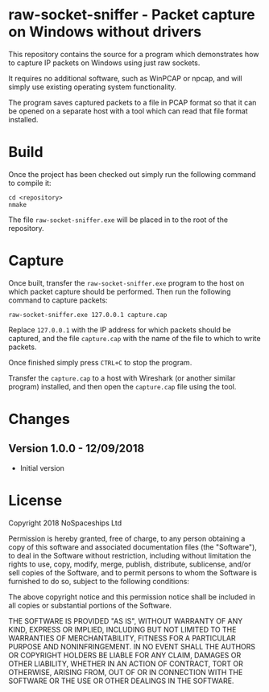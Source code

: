 
# raw-socket-sniffer - Packet capture on Windows without drivers

This repository contains the source for a program which demonstrates how to
capture IP packets on Windows using just raw sockets.

It requires no additional software, such as WinPCAP or npcap, and will simply
use existing operating system functionality.

The program saves captured packets to a file in PCAP format so that it can be
opened on a separate host with a tool which can read that file format
installed.

# Build

Once the project has been checked out simply run the following command to
compile it:

    cd <repository>
    nmake

The file `raw-socket-sniffer.exe` will be placed in to the root of the
repository.

# Capture

Once built, transfer the `raw-socket-sniffer.exe` program to the host on which
packet capture should be performed.  Then run the following command to capture
packets:

    raw-socket-sniffer.exe 127.0.0.1 capture.cap

Replace `127.0.0.1` with the IP address for which packets should be captured,
and the file `capture.cap` with the name of the file to which to write packets.

Once finished simply press `CTRL+C` to stop the program.

Transfer the `capture.cap` to a host with Wireshark (or another similar
program) installed, and then open the `capture.cap` file using the tool.

# Changes

## Version 1.0.0 - 12/09/2018

 * Initial version

# License

Copyright 2018 NoSpaceships Ltd

Permission is hereby granted, free of charge, to any person obtaining a copy of
this software and associated documentation files (the "Software"), to deal in
the Software without restriction, including without limitation the rights to
use, copy, modify, merge, publish, distribute, sublicense, and/or sell copies
of the Software, and to permit persons to whom the Software is furnished to do
so, subject to the following conditions:

The above copyright notice and this permission notice shall be included in all
copies or substantial portions of the Software.

THE SOFTWARE IS PROVIDED "AS IS", WITHOUT WARRANTY OF ANY KIND, EXPRESS OR
IMPLIED, INCLUDING BUT NOT LIMITED TO THE WARRANTIES OF MERCHANTABILITY,
FITNESS FOR A PARTICULAR PURPOSE AND NONINFRINGEMENT. IN NO EVENT SHALL THE
AUTHORS OR COPYRIGHT HOLDERS BE LIABLE FOR ANY CLAIM, DAMAGES OR OTHER
LIABILITY, WHETHER IN AN ACTION OF CONTRACT, TORT OR OTHERWISE, ARISING FROM,
OUT OF OR IN CONNECTION WITH THE SOFTWARE OR THE USE OR OTHER DEALINGS IN THE
SOFTWARE.
